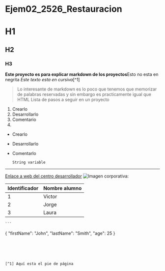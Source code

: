 # Ejem02_2526_Restauracion

# H1
## H2
### H3
**Este proyecto es para explicar markdown de los proyectos**Esto no esta en negrita
*Este texto esta en cursiva*[^1]
> Lo interesante de markdown es lo poco que tenemos que memorizar de palabras reservadas y sin embargo es practicamente igual que HTML
Lista de pasos a seguir en un proyecto
1. Crearlo
2. Desarrollarlo
3. Comentario
4. 
- Crearlo
- Desarrollarlo
- Comentarlo
  
  `String variable`
---
[Enlace a web del centro desarrollador](https://www.gregoriofer.com)
![Imagen corporativa: ](https://www.gregoriofer.com/logo.jpg)

| Identificador | Nombre alumno |
| ----------- | ----------- |
| 1 | Victor |
| 2 | Jorge |
| 3 | Laura |

	```
{
  "firstName": "John",
  "lastName": "Smith",
  "age": 25
}
```





[^1] Aquí esta el pie de página
